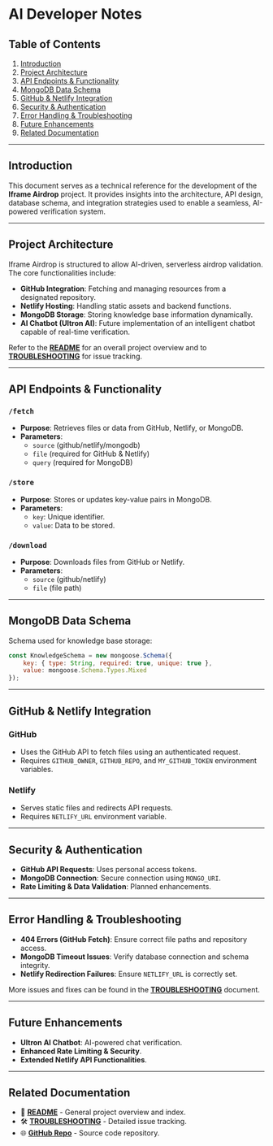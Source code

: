 # AI Developer Notes

## Table of Contents
1. [Introduction](#introduction)
2. [Project Architecture](#project-architecture)
3. [API Endpoints & Functionality](#api-endpoints--functionality)
4. [MongoDB Data Schema](#mongodb-data-schema)
5. [GitHub & Netlify Integration](#github--netlify-integration)
6. [Security & Authentication](#security--authentication)
7. [Error Handling & Troubleshooting](#error-handling--troubleshooting)
8. [Future Enhancements](#future-enhancements)
9. [Related Documentation](#related-documentation)

---

## Introduction
This document serves as a technical reference for the development of the **Iframe Airdrop** project. It provides insights into the architecture, API design, database schema, and integration strategies used to enable a seamless, AI-powered verification system.

---

## Project Architecture
Iframe Airdrop is structured to allow AI-driven, serverless airdrop validation. The core functionalities include:
- **GitHub Integration**: Fetching and managing resources from a designated repository.
- **Netlify Hosting**: Handling static assets and backend functions.
- **MongoDB Storage**: Storing knowledge base information dynamically.
- **AI Chatbot (Ultron AI)**: Future implementation of an intelligent chatbot capable of real-time verification.

Refer to the **[README](README.md)** for an overall project overview and to **[TROUBLESHOOTING](TROUBLESHOOTING.md)** for issue tracking.

---

## API Endpoints & Functionality
### `/fetch`
- **Purpose**: Retrieves files or data from GitHub, Netlify, or MongoDB.
- **Parameters**:
  - `source` (github/netlify/mongodb)
  - `file` (required for GitHub & Netlify)
  - `query` (required for MongoDB)

### `/store`
- **Purpose**: Stores or updates key-value pairs in MongoDB.
- **Parameters**:
  - `key`: Unique identifier.
  - `value`: Data to be stored.

### `/download`
- **Purpose**: Downloads files from GitHub or Netlify.
- **Parameters**:
  - `source` (github/netlify)
  - `file` (file path)

---

## MongoDB Data Schema
Schema used for knowledge base storage:
```javascript
const KnowledgeSchema = new mongoose.Schema({
    key: { type: String, required: true, unique: true },
    value: mongoose.Schema.Types.Mixed
});
```

---

## GitHub & Netlify Integration
### GitHub
- Uses the GitHub API to fetch files using an authenticated request.
- Requires `GITHUB_OWNER`, `GITHUB_REPO`, and `MY_GITHUB_TOKEN` environment variables.

### Netlify
- Serves static files and redirects API requests.
- Requires `NETLIFY_URL` environment variable.

---

## Security & Authentication
- **GitHub API Requests**: Uses personal access tokens.
- **MongoDB Connection**: Secure connection using `MONGO_URI`.
- **Rate Limiting & Data Validation**: Planned enhancements.

---

## Error Handling & Troubleshooting
- **404 Errors (GitHub Fetch)**: Ensure correct file paths and repository access.
- **MongoDB Timeout Issues**: Verify database connection and schema integrity.
- **Netlify Redirection Failures**: Ensure `NETLIFY_URL` is correctly set.

More issues and fixes can be found in the **[TROUBLESHOOTING](TROUBLESHOOTING.md)** document.

---

## Future Enhancements
- **Ultron AI Chatbot**: AI-powered chat verification.
- **Enhanced Rate Limiting & Security**.
- **Extended Netlify API Functionalities**.

---

## Related Documentation
- 📄 **[README](README.md)** - General project overview and index.
- 🛠 **[TROUBLESHOOTING](TROUBLESHOOTING.md)** - Detailed issue tracking.
- 🌐 **[GitHub Repo](https://github.com/heilelonmusk/iframe_airdrop)** - Source code repository.
